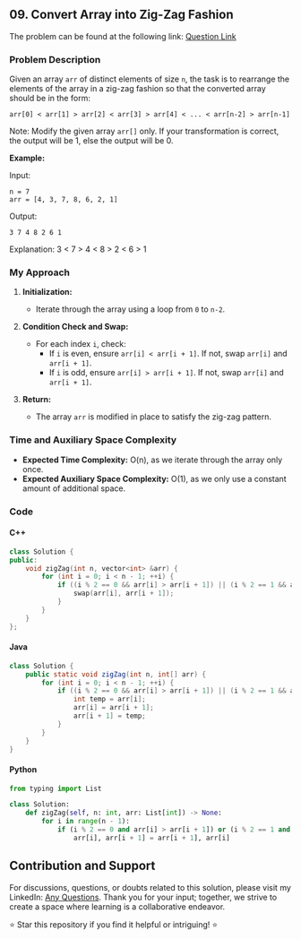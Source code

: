 ## 09. Convert Array into Zig-Zag Fashion

The problem can be found at the following link: [Question Link](https://www.geeksforgeeks.org/problems/convert-array-into-zig-zag-fashion1638/1)

### Problem Description

Given an array `arr` of distinct elements of size `n`, the task is to rearrange the elements of the array in a zig-zag fashion so that the converted array should be in the form:
```
arr[0] < arr[1] > arr[2] < arr[3] > arr[4] < ... < arr[n-2] > arr[n-1]
```
Note: Modify the given array `arr[]` only. If your transformation is correct, the output will be 1, else the output will be 0.

**Example:**

Input:
```
n = 7
arr = [4, 3, 7, 8, 6, 2, 1]
```
Output:
```
3 7 4 8 2 6 1
```
Explanation:
3 < 7 > 4 < 8 > 2 < 6 > 1
### My Approach

1. **Initialization:**
   - Iterate through the array using a loop from `0` to `n-2`.

2. **Condition Check and Swap:**
   - For each index `i`, check:
     - If `i` is even, ensure `arr[i] < arr[i + 1]`. If not, swap `arr[i]` and `arr[i + 1]`.
     - If `i` is odd, ensure `arr[i] > arr[i + 1]`. If not, swap `arr[i]` and `arr[i + 1]`.

3. **Return:**
   - The array `arr` is modified in place to satisfy the zig-zag pattern.

### Time and Auxiliary Space Complexity

- **Expected Time Complexity:** O(n), as we iterate through the array only once.
- **Expected Auxiliary Space Complexity:** O(1), as we only use a constant amount of additional space.

### Code

#### C++

```cpp
class Solution {
public:
    void zigZag(int n, vector<int> &arr) {
        for (int i = 0; i < n - 1; ++i) {
            if ((i % 2 == 0 && arr[i] > arr[i + 1]) || (i % 2 == 1 && arr[i] < arr[i + 1])) {
                swap(arr[i], arr[i + 1]);
            }
        }
    }
};
```

#### Java

```java
class Solution {
    public static void zigZag(int n, int[] arr) {
        for (int i = 0; i < n - 1; ++i) {
            if ((i % 2 == 0 && arr[i] > arr[i + 1]) || (i % 2 == 1 && arr[i] < arr[i + 1])) {
                int temp = arr[i];
                arr[i] = arr[i + 1];
                arr[i + 1] = temp;
            }
        }
    }
}
```

#### Python

```python
from typing import List

class Solution:
    def zigZag(self, n: int, arr: List[int]) -> None:
        for i in range(n - 1):
            if (i % 2 == 0 and arr[i] > arr[i + 1]) or (i % 2 == 1 and arr[i] < arr[i + 1]):
                arr[i], arr[i + 1] = arr[i + 1], arr[i]
```

## Contribution and Support

For discussions, questions, or doubts related to this solution, please visit my LinkedIn: [Any Questions](https://www.linkedin.com/in/het-patel-8b110525a/). Thank you for your input; together, we strive to create a space where learning is a collaborative endeavor.

⭐ Star this repository if you find it helpful or intriguing! ⭐
